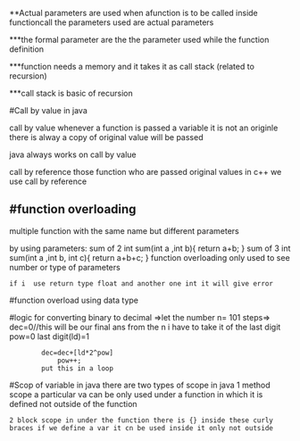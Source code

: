 **Actual parameters are used when afunction is to be called inside functioncall the parameters used are actual parameters

***the formal parameter are the the parameter used while the function definition

***function needs a memory and it takes it as call stack (related to recursion) 

***call stack is basic of recursion 

#Call by value in java

call by value whenever a function is passed a variable it is not an originle there is alway a copy of original value will be passed  


java always works on call by value


call by reference those function who are passed original values in c++ we use  call by reference

#function overloading
-----------------------
multiple function with the same name but different parameters

by using parameters:
sum of 2
    int sum(int a ,int b){
        return a+b;
    }
sum of 3
    int sum(int a ,int b, int c){
        return a+b+c;
    }
    function overloading only used to see number or type of parameters

    if i  use return type float and another one int it will give error

#function overload using data type

#logic for  converting binary to decimal 
=>let the number n= 101
    steps=>
            dec=0//this will be our final ans from the n i have to take it of the last digit 
            pow=0
            last digit(ld)=1

            dec=dec+[ld*2^pow]
                pow++;
            put this in a loop

#Scop of variable in java
 there are two types of scope in java 
    1 method scope  a particular va can be only used under a function in which it is defined not outside of the function

    2 block scope in under the function there is {} inside these curly braces if we define a var it cn be used inside it only not outside


